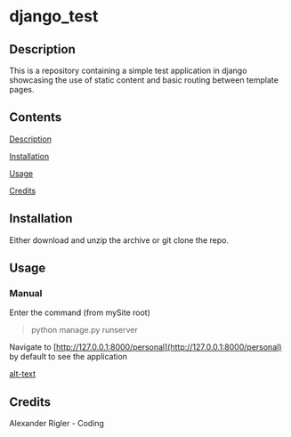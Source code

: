 # django_test

<a name ="description">

## Description

This is a repository containing a simple test application in django showcasing the use of static content and basic routing between template pages.

<a name ="contents">

## Contents

[Description](#description)

[Installation](#installation)

[Usage](#usage)

[Credits](#credits)

<a name ="installation">

## Installation

Either download and unzip the archive or git clone the repo.

<a name ="usage">

## Usage

### Manual

Enter the command (from mySite root)
> python manage.py runserver

Navigate to [http://127.0.0.1:8000/personal](http://127.0.0.1:8000/personal) by default to see the application

[alt-text](images/shopfront.png "preview of the personal application")

<a name ="credits"> 

## Credits

Alexander Rigler - Coding
